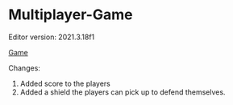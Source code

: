 # Multiplayer-Game

Editor version: 2021.3.18f1

[Game](https://flintlock-entertainment.itch.io/multiplayer-game)

Changes:
1. Added score to the players
2. Added a shield the players can pick up to defend themselves. 
